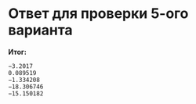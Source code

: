 # Ответ для проверки 5-ого варианта #

**Итог:** 

    −3.2017
    0.089519
    −1.334208
    −18.306746
    −15.150182
